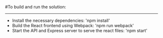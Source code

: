 #To build and run the solution:

___

- Install the necessary dependencies: 'npm install'
- Build the React frontend using Webpack: 'npm run webpack'
- Start the API and Express server to serve the react files: 'npm start'